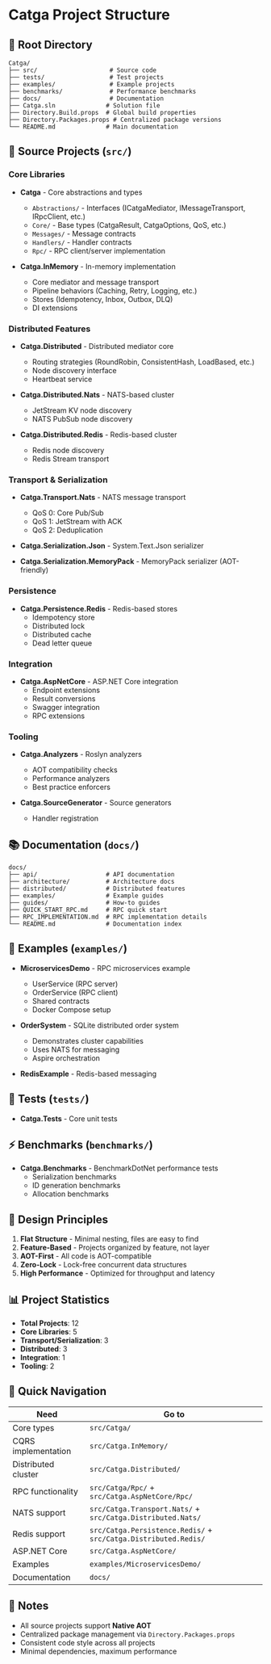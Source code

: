 # Catga Project Structure

## 📁 Root Directory

```
Catga/
├── src/                    # Source code
├── tests/                  # Test projects
├── examples/               # Example projects
├── benchmarks/             # Performance benchmarks
├── docs/                   # Documentation
├── Catga.sln              # Solution file
├── Directory.Build.props  # Global build properties
├── Directory.Packages.props # Centralized package versions
└── README.md              # Main documentation
```

## 🔧 Source Projects (`src/`)

### Core Libraries
- **Catga** - Core abstractions and types
  - `Abstractions/` - Interfaces (ICatgaMediator, IMessageTransport, IRpcClient, etc.)
  - `Core/` - Base types (CatgaResult, CatgaOptions, QoS, etc.)
  - `Messages/` - Message contracts
  - `Handlers/` - Handler contracts
  - `Rpc/` - RPC client/server implementation

- **Catga.InMemory** - In-memory implementation
  - Core mediator and message transport
  - Pipeline behaviors (Caching, Retry, Logging, etc.)
  - Stores (Idempotency, Inbox, Outbox, DLQ)
  - DI extensions

### Distributed Features
- **Catga.Distributed** - Distributed mediator core
  - Routing strategies (RoundRobin, ConsistentHash, LoadBased, etc.)
  - Node discovery interface
  - Heartbeat service

- **Catga.Distributed.Nats** - NATS-based cluster
  - JetStream KV node discovery
  - NATS PubSub node discovery

- **Catga.Distributed.Redis** - Redis-based cluster
  - Redis node discovery
  - Redis Stream transport

### Transport & Serialization
- **Catga.Transport.Nats** - NATS message transport
  - QoS 0: Core Pub/Sub
  - QoS 1: JetStream with ACK
  - QoS 2: Deduplication

- **Catga.Serialization.Json** - System.Text.Json serializer
- **Catga.Serialization.MemoryPack** - MemoryPack serializer (AOT-friendly)

### Persistence
- **Catga.Persistence.Redis** - Redis-based stores
  - Idempotency store
  - Distributed lock
  - Distributed cache
  - Dead letter queue

### Integration
- **Catga.AspNetCore** - ASP.NET Core integration
  - Endpoint extensions
  - Result conversions
  - Swagger integration
  - RPC extensions

### Tooling
- **Catga.Analyzers** - Roslyn analyzers
  - AOT compatibility checks
  - Performance analyzers
  - Best practice enforcers

- **Catga.SourceGenerator** - Source generators
  - Handler registration

## 📚 Documentation (`docs/`)

```
docs/
├── api/                   # API documentation
├── architecture/          # Architecture docs
├── distributed/           # Distributed features
├── examples/              # Example guides
├── guides/                # How-to guides
├── QUICK_START_RPC.md     # RPC quick start
├── RPC_IMPLEMENTATION.md  # RPC implementation details
└── README.md              # Documentation index
```

## 🎯 Examples (`examples/`)

- **MicroservicesDemo** - RPC microservices example
  - UserService (RPC server)
  - OrderService (RPC client)
  - Shared contracts
  - Docker Compose setup

- **OrderSystem** - SQLite distributed order system
  - Demonstrates cluster capabilities
  - Uses NATS for messaging
  - Aspire orchestration

- **RedisExample** - Redis-based messaging

## 🧪 Tests (`tests/`)

- **Catga.Tests** - Core unit tests

## ⚡ Benchmarks (`benchmarks/`)

- **Catga.Benchmarks** - BenchmarkDotNet performance tests
  - Serialization benchmarks
  - ID generation benchmarks
  - Allocation benchmarks

## 🎯 Design Principles

1. **Flat Structure** - Minimal nesting, files are easy to find
2. **Feature-Based** - Projects organized by feature, not layer
3. **AOT-First** - All code is AOT-compatible
4. **Zero-Lock** - Lock-free concurrent data structures
5. **High Performance** - Optimized for throughput and latency

## 📊 Project Statistics

- **Total Projects**: 12
- **Core Libraries**: 5
- **Transport/Serialization**: 3
- **Distributed**: 3
- **Integration**: 1
- **Tooling**: 2

## 🚀 Quick Navigation

| Need | Go to |
|------|-------|
| Core types | `src/Catga/` |
| CQRS implementation | `src/Catga.InMemory/` |
| Distributed cluster | `src/Catga.Distributed/` |
| RPC functionality | `src/Catga/Rpc/` + `src/Catga.AspNetCore/Rpc/` |
| NATS support | `src/Catga.Transport.Nats/` + `src/Catga.Distributed.Nats/` |
| Redis support | `src/Catga.Persistence.Redis/` + `src/Catga.Distributed.Redis/` |
| ASP.NET Core | `src/Catga.AspNetCore/` |
| Examples | `examples/MicroservicesDemo/` |
| Documentation | `docs/` |

## 📝 Notes

- All source projects support **Native AOT**
- Centralized package management via `Directory.Packages.props`
- Consistent code style across all projects
- Minimal dependencies, maximum performance

